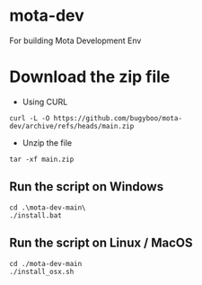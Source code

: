 # mota-dev
For building Mota Development Env

# Download the zip file
- Using CURL
```
curl -L -O https://github.com/bugyboo/mota-dev/archive/refs/heads/main.zip
```

- Unzip the file
```
tar -xf main.zip
```
## Run the script on Windows
```
cd .\mota-dev-main\
./install.bat
```
## Run the script on Linux / MacOS
```
cd ./mota-dev-main
./install_osx.sh
